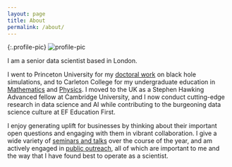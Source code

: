 ```yaml
---
layout: page
title: About
permalink: /about/
---
```


{:.profile-pic}
![profile-pic](https://user-images.githubusercontent.com/12599167/73675632-b5ff1800-46aa-11ea-97e9-044c302d9ac3.jpg)

I am a senior data scientist based in London.

I went to Princeton University for my [doctoral work](https://catalog.princeton.edu/catalog/7660186) on black hole simulations, and to Carleton College for my undergraduate education in [Mathematics](https://www.carleton.edu/math/major/comps/past-comps/2006-07/) and [Physics](https://www.carleton.edu/physics-astronomy/overview/photo-albums/poster-sessions/2005-posters/).
I moved to the UK as a Stephen Hawking Advanced fellow at Cambridge University, and I now conduct cutting-edge research in data science and AI while contributing to the burgeoning data science culture at EF Education First.

I enjoy generating uplift for businesses by thinking about their important open questions and engaging with them in vibrant collaboration. I give a wide variety of [seminars and talks](http://ef.co.uk) over the course of the year, and am actively engaged in [public outreach](https://igfae.usc.es/igfae/semana-da-ciencia-12-16-november-2018-2/), all of which are important to me and the way that I have found best to operate as a scientist.

